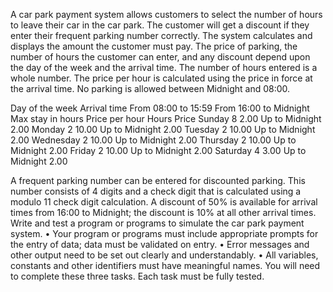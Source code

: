 A car park payment system allows customers to select the number of hours to leave their car in the car park. The customer will get a discount if they enter their frequent parking number correctly. The system calculates and displays the amount the customer must pay. The price of parking, the number of hours the customer can enter, and any discount depend upon the day of the week and the arrival time. The number of hours entered is a whole number. The price per hour is calculated using the price in force at the arrival time. No parking is allowed between Midnight and 08:00.

Day of the week
Arrival time
From 08:00 to 15:59
From 16:00 to Midnight
Max stay in hours
Price per hour
Hours
Price
Sunday
8
2.00
Up to Midnight
2.00
Monday
2
10.00
Up to Midnight
2.00
Tuesday
2
10.00
Up to Midnight
2.00
Wednesday
2
10.00
Up to Midnight
2.00
Thursday
2
10.00
Up to Midnight
2.00
Friday
2
10.00
Up to Midnight
2.00
Saturday
4
3.00
Up to Midnight
2.00


A frequent parking number can be entered for discounted parking. This number consists of 4 digits and a check digit that is calculated using a modulo 11 check digit calculation. A discount of 50% is available for arrival times from 16:00 to Midnight; the discount is 10% at all other arrival times.
Write and test a program or programs to simulate the car park payment system.
•          Your program or programs must include appropriate prompts for the entry of data; data must be validated on entry.
•          Error messages and other output need to be set out clearly and understandably.
•          All variables, constants and other identifiers must have meaningful names.
You will need to complete these three tasks. Each task must be fully tested.
